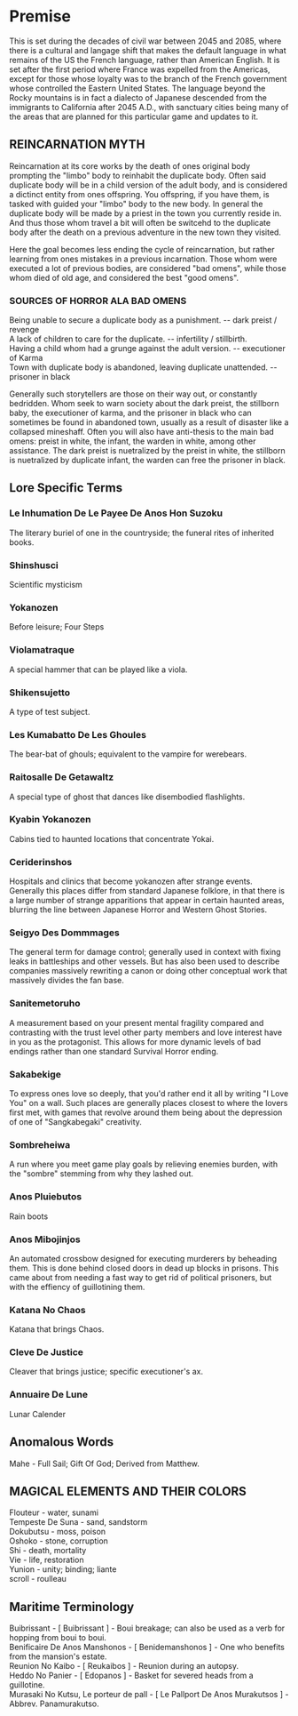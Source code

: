 # Premise
This is set during the decades of civil war between 2045 and 2085, where there is a cultural and langage shift that makes the default language in what remains of the US the French language, rather than American English. It is set after the first period where France was expelled from the Americas, except for those whose loyalty was to the branch of the French government whose controlled the Eastern United States.
The language beyond the Rocky mountains is in fact a dialecto of Japanese descended from the immigrants to California after 2045 A.D., with sanctuary cities being many of the areas that are planned for this particular game and updates to it.

## REINCARNATION MYTH
Reincarnation at its core works by the death of ones original body prompting the &quot;limbo&quot; body to reinhabit the duplicate body.
Often said duplicate body will be in a child version of the adult body, and is considered a dictinct entity from ones offspring.
You offspring, if you have them, is tasked with guided your &quot;limbo&quot; body to the new body.
In general the duplicate body will be made by a priest in the town you currently reside in. And thus those whom travel a bit will often be switcehd to the duplicate body after the death on a previous adventure in the new town they visited.

Here the goal becomes less ending the cycle of reincarnation, but rather learning from ones mistakes in a previous incarnation. Those whom were executed a lot of previous bodies, are considered &quot;bad omens&quot;, while those whom died of old age, and considered the best &quot;good omens&quot;.

### SOURCES OF HORROR ALA BAD OMENS
Being unable to secure a duplicate body as a punishment.             -- dark preist / revenge<br />
A lack of children to care for the duplicate.                        -- infertility / stillbirth.<br />
Having a child whom had a grunge against the adult version.          -- executioner of Karma<br />
Town with duplicate body is abandoned, leaving duplicate unattended. -- prisoner in black<br />

Generally such storytellers are those on their way out, or constantly bedridden. Whom seek to warn society about the dark preist, the stillborn baby, the executioner of karma, and the prisoner in black who can sometimes be found in abandoned town, usually as a result of disaster like a collapsed mineshaff. Often you will also have anti-thesis to the main bad omens: preist in white, the infant, the warden in white, among other assistance.
The dark preist is nuetralized by the preist in white, the stillborn is nuetralized by duplicate infant, the warden can free the prisoner in black.

## Lore Specific Terms
### Le Inhumation De Le Payee De Anos Hon Suzoku
The literary buriel of one in the countryside; the funeral rites of inherited books.

### Shinshusci
Scientific mysticism

### Yokanozen
Before leisure; Four Steps

### Violamatraque
A special hammer that can be played like a viola.

### Shikensujetto
A type of test subject.

### Les Kumabatto De Les Ghoules
The bear-bat of ghouls; equivalent to the vampire for werebears.

### Raitosalle De Getawaltz
A special type of ghost that dances like disembodied flashlights.

### Kyabin Yokanozen
Cabins tied to haunted locations that concentrate Yokai.

### Ceriderinshos
Hospitals and clinics that become yokanozen after strange events. Generally this places differ from standard Japanese folklore, in that there is a large number of strange apparitions that appear in certain haunted areas, blurring the line between Japanese Horror and Western Ghost Stories.

### Seigyo Des Dommmages
The general term for damage control; generally used in context with fixing leaks in battleships and other vessels. But has also been used to describe companies massively rewriting a canon or doing other conceptual work that massively divides the fan base.

### Sanitemetoruho
A measurement based on your present mental fragility compared and contrasting with the trust level other party members and love interest have in you as the protagonist. This allows for more dynamic levels of bad endings rather than one standard Survival Horror ending.

### Sakabekige
To express ones love so deeply, that you'd rather end it all by writing "I Love You" on a wall. Such places are generally places closest to where the lovers first met, with games that revolve around them being about the depression of one of "Sangkabegaki" creativity.

### Sombreheiwa
A run where you meet game play goals by relieving enemies burden, with the "sombre" stemming from why they lashed out.

### Anos Pluiebutos
Rain boots

### Anos Mibojinjos
An automated crossbow designed for executing murderers by beheading them. This is done behind closed doors in dead up blocks in prisons. This came about from needing a fast way to get rid of political prisoners, but with the effiency of guillotining them.

### Katana No Chaos
Katana that brings Chaos.

### Cleve De Justice
Cleaver that brings justice; specific executioner's ax.<br />

### Annuaire De Lune
Lunar Calender

## Anomalous Words
Mahe - Full Sail; Gift Of God; Derived from Matthew.

## MAGICAL ELEMENTS AND THEIR COLORS
Flouteur         - water, sunami<br />
Tempeste De Suna - sand, sandstorm<br />
Dokubutsu        - moss, poison<br />
Oshoko           - stone, corruption<br />
Shi              - death, mortality<br />
Vie              - life, restoration<br />
Yunion           - unity; binding; liante<br />
scroll           - roulleau<br />

## Maritime Terminology
Buibrissant                           - [ Buibrissant ] - Boui breakage; can also be used as a verb for hopping from boui to boui.<br />
Benificaire De Anos Manshonos         - [ Benidemanshonos ] - One who benefits from the mansion's estate.<br />
Reunion No Kaibo                      - [ Reukaibos ] - Reunion during an autopsy.<br />
Heddo No Panier                       - [ Edopanos ] - Basket for severed heads from a guillotine.<br />
Murasaki No Kutsu, Le porteur de pall - [ Le Pallport De Anos Murakutsos ] - Abbrev. Panamurakutso.<br />
